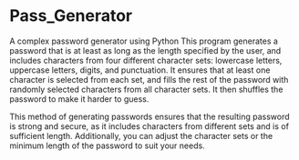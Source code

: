 # Pass_Generator
A complex password generator using Python
This program generates a password that is at least as long as the length specified by the user, and includes characters from four different character sets: lowercase letters, uppercase letters, digits, and punctuation. It ensures that at least one character is selected from each set, and fills the rest of the password with randomly selected characters from all character sets. It then shuffles the password to make it harder to guess.

This method of generating passwords ensures that the resulting password is strong and secure, as it includes characters from different sets and is of sufficient length. Additionally, you can adjust the character sets or the minimum length of the password to suit your needs.
